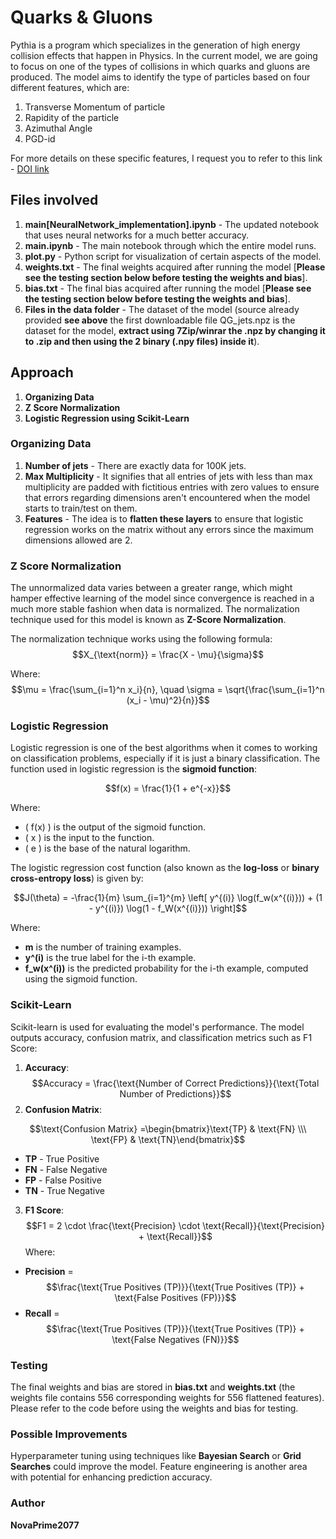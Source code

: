 # Quarks & Gluons
Pythia is a program which specializes in the generation of high energy collision effects that happen in Physics. In the current model, we are going to focus on one of the types of collisions in which quarks and gluons are produced. The model aims to identify the type of particles based on four different features, which are:
1. Transverse Momentum of particle
2. Rapidity of the particle
3. Azimuthal Angle
4. PGD-id

For more details on these specific features, I request you to refer to this link - [DOI link](https://doi.org/10.5281/zenodo.2658763)

## Files involved
1. **main[NeuralNetwork_implementation].ipynb** - The updated notebook that uses neural networks for a much better accuracy.
2. **main.ipynb** - The main notebook through which the entire model runs.
3. **plot.py** - Python script for visualization of certain aspects of the model.
4. **weights.txt** - The final weights acquired after running the model [**Please see the testing section below before testing the weights and bias**].
5. **bias.txt** - The final bias acquired after running the model [**Please see the testing section below before testing the weights and bias**].
6. **Files in the data folder** - The dataset of the model (source already provided **see above** the first downloadable file QG_jets.npz is the dataset for the model, **extract using 7Zip/winrar the .npz by changing it to .zip and then using the 2 binary (.npy files) inside it**).

## Approach
1. **Organizing Data**
2. **Z Score Normalization**
3. **Logistic Regression using Scikit-Learn**

### Organizing Data
1. **Number of jets** - There are exactly data for 100K jets.
2. **Max Multiplicity** - It signifies that all entries of jets with less than max multiplicity are padded with fictitious entries with zero values to ensure that errors regarding dimensions aren't encountered when the model starts to train/test on them.
3. **Features** - The idea is to **flatten these layers** to ensure that logistic regression works on the matrix without any errors since the maximum dimensions allowed are 2.

### Z Score Normalization

The unnormalized data varies between a greater range, which might hamper effective learning of the model since convergence is reached in a much more stable fashion when data is normalized. The normalization technique used for this model is known as **Z-Score Normalization**.

The normalization technique works using the following formula:
$$X_{\text{norm}} = \frac{X - \mu}{\sigma}$$

Where:
$$\mu = \frac{\sum_{i=1}^n x_i}{n}, \quad \sigma = \sqrt{\frac{\sum_{i=1}^n (x_i - \mu)^2}{n}}$$

### Logistic Regression

Logistic regression is one of the best algorithms when it comes to working on classification problems, especially if it is just a binary classification. The function used in logistic regression is the **sigmoid function**:

$$f(x) = \frac{1}{1 + e^{-x}}$$

Where:
- \( f(x) \) is the output of the sigmoid function.
- \( x \) is the input to the function.
- \( e \) is the base of the natural logarithm.

The logistic regression cost function (also known as the **log-loss** or **binary cross-entropy loss**) is given by:

$$J(\theta) = -\frac{1}{m} \sum_{i=1}^{m} \left[ y^{(i)} \log(f_w(x^{(i)})) + (1 - y^{(i)}) \log(1 - f_W(x^{(i)})) \right]$$

Where:
- **m** is the number of training examples.
- **y^(i)** is the true label for the i-th example.
- **f_w(x^(i))** is the predicted probability for the i-th example, computed using the sigmoid function.

### Scikit-Learn

Scikit-learn is used for evaluating the model's performance. The model outputs accuracy, confusion matrix, and classification metrics such as F1 Score:
1. **Accuracy**: 
$$Accuracy = \frac{\text{Number of Correct Predictions}}{\text{Total Number of Predictions}}$$
2. **Confusion Matrix**:

$$\text{Confusion Matrix} =\begin{bmatrix}\text{TP} & \text{FN} \\\ \text{FP} & \text{TN}\end{bmatrix}$$
- **TP** - True Positive
- **FN** - False Negative
- **FP** - False Positive
- **TN** - True Negative

3. **F1 Score**:
$$F1 = 2 \cdot \frac{\text{Precision} \cdot \text{Recall}}{\text{Precision} + \text{Recall}}$$
Where:
- **Precision** = $$\frac{\text{True Positives (TP)}}{\text{True Positives (TP)} + \text{False Positives (FP)}}$$
- **Recall** = $$\frac{\text{True Positives (TP)}}{\text{True Positives (TP)} + \text{False Negatives (FN)}}$$

### Testing
The final weights and bias are stored in **bias.txt** and **weights.txt** (the weights file contains 556 corresponding weights for 556 flattened features). Please refer to the code before using the weights and bias for testing.

### Possible Improvements
Hyperparameter tuning using techniques like **Bayesian Search** or **Grid Searches** could improve the model. Feature engineering is another area with potential for enhancing prediction accuracy.

### Author
**NovaPrime2077**
